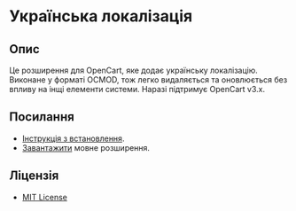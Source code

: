 # Українська локалізація

## Опис
Це розширення для OpenCart, яке додає українську локалізацію. Виконане у форматі OCMOD, тож легко видаляється та оновлюється без впливу на інщі елементи системи.
Наразі підтримує OpenCart v3.x.

## Посилання
* [Інструкція з встановлення](module/HOWTO.md).
* [Завантажити](https://github.com/ocmod-space/ocmod-ukrainian-language/raw/main/module/zip/3x/ukrainian_language.ocmod.zip) мовне розширення.

## Ліцензія
* [MIT License](LICENSE.txt)
